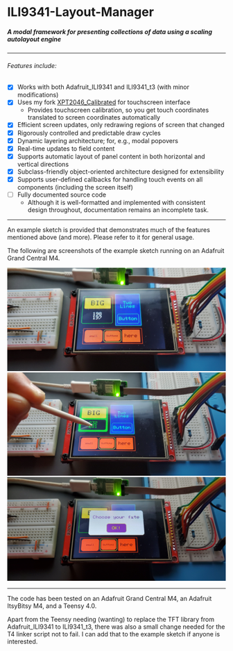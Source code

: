 # ILI9341-Layout-Manager
##### A modal framework for presenting collections of data using a scaling autolayout engine

---

###### Features include:
- [x] Works with both Adafruit_ILI9341 and ILI9341_t3 (with minor modifications)
- [x] Uses my fork [XPT2046_Calibrated](https://github.com/ardnew/XPT2046_Calibrated) for touchscreen interface
   - Provides touchscreen calibration, so you get touch coordinates translated to screen coordinates automatically
- [x] Efficient screen updates, only redrawing regions of screen that changed
- [x] Rigorously controlled and predictable draw cycles
- [x] Dynamic layering architecture; for, e.g., modal popovers
- [x] Real-time updates to field content
- [x] Supports automatic layout of panel content in both horizontal and vertical directions
- [x] Subclass-friendly object-oriented architecture designed for extensibility
- [x] Supports user-defined callbacks for handling touch events on all components (including the screen itself)
- [ ] Fully documented source code
   - Although it is well-formatted and implemented with consistent design throughout, documentation remains an incomplete task.

---

An example sketch is provided that demonstrates much of the features mentioned above (and more). Please refer to it for general usage. 

The following are screenshots of the example sketch running on an Adafruit Grand Central M4. 

![ilm-demo.ino - initial layout](extras/layout-1.jpg)
![ilm-demo.ino - modal popover](extras/layout-2.jpg)
![ilm-demo.ino - a nested button press](extras/layout-3.jpg)

---

The code has been tested on an Adafruit Grand Central M4, an Adafruit ItsyBitsy M4, and a Teensy 4.0. 

Apart from the Teensy needing (wanting) to replace the TFT library from Adafruit_ILI9341 to ILI9341_t3, there was also a small change needed for the T4 linker script not to fail. I can add that to the example sketch if anyone is interested.
